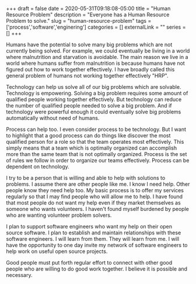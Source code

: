 +++ 
draft = false
date = 2020-05-31T09:18:08-05:00
title = "Human Resource Problem"
description = "Everyone has a Human Resource Problem to solve."
slug = "human-resource-problem" 
tags = ['process','software','enginering']
categories = []
externalLink = ""
series = []
+++

Humans have the potential to solve many big problems which are not currently being solved. For example, we could eventually be living in a world where malnutrition and starvation is avoidable. The main reason we live in a world where humans suffer from malnutrition is because humans have not figured out how to work together effectively. I have broadly called this general problem of humans not working together effectively "HRP".

Technology can help us solve all of our big problems which are solvable. Technology is empowering. Solving a big problem requires some amount of qualified people working together effectively. But technology can reduce the number of qualified people needed to solve a big problem. And if technology were powerful enough it could eventually solve big problems automatically without need of humans.

Process can help too. I even consider process to be technology. But I want to highlight that a good process can do things like discover the most qualified person for a role so that the team operates most effectively. This simply means that a team which is optimally organized can accomplish more than the same team that is not optimally organized. Process is the set of rules we follow in order to organize our teams effectively. Process can be dependent on technology.

I try to be a person that is willing and able to help with solutions to problems. I assume there are other people like me. I know I need help. Other people know they need help too. My basic process is to offer my services regularly so that I may find people who will allow me to help. I have found that most people do not want my help even if they market themselves as someone who wants volunteers. I haven't found myself burdened by people who are wanting volunteer problem solvers.

I plan to support software engineers who want my help on their open source software. I plan to establish and maintain relationships with these software engineers. I will learn from them. They will learn from me. I will have the opportunity to one day invite my network of software engineers to help work on useful open source projects.

Good people must put forth regular effort to connect with other good people who are willing to do good work together. I believe it is possible and necessary.